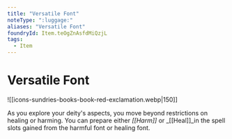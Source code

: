 ```yaml
---
title: "Versatile Font"
noteType: ":luggage:"
aliases: "Versatile Font"
foundryId: Item.teOgZnAsfdMiQzjL
tags:
  - Item
---
```


# Versatile Font
![[icons-sundries-books-book-red-exclamation.webp|150]]

As you explore your deity's aspects, you move beyond restrictions on healing or harming. You can prepare either _[[Harm]]_ or _[[Heal]]_in the spell slots gained from the harmful font or healing font.
